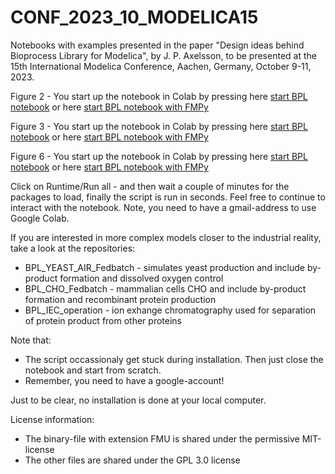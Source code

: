 # CONF_2023_10_MODELICA15
Notebooks with examples presented in the paper "Design ideas behind Bioprocess Library for Modelica", by J. P. Axelsson,
to be presented at the 15th International Modelica Conference, Aachen, Germany, October 9-11, 2023.

Figure 2 - You start up the notebook in Colab by pressing here
[start BPL notebook](https://colab.research.google.com/github/janpeter19/CONF_2023_10_MODELICA15/blob/main/BPL_TEST2_Fedbatch_colab.ipynb)
or here
[start BPL notebook with FMPy](https://colab.research.google.com/github/janpeter19/CONF_2023_10_MODELICA15/blob/main/BPL_TEST2_Fedbatch_fmpy_colab.ipynb)

Figure 3 - You start up the notebook in Colab by pressing here
[start BPL notebook](https://colab.research.google.com/github/janpeter19/CONF_2023_10_MODELICA15/blob/main/BPL_YEAST_COB_Batch_colab.ipynb)
or here
[start BPL notebook with FMPy](https://colab.research.google.com/github/janpeter19/CONF_2023_10_MODELICA15/blob/main/BPL_YEAST_COB_Batch_fmpy_colab.ipynb)

Figure 6 - You start up the notebook in Colab by pressing here
[start BPL notebook](https://colab.research.google.com/github/janpeter19/CONF_2023_10_MODELICA15/blob/main/BPL_TEST2_PID_Fedbatch_reg6_colab.ipynb)
or here
[start BPL notebook with FMPy](https://colab.research.google.com/github/janpeter19/CONF_2023_10_MODELICA15/blob/main/BPL_TEST2_PID_Fedbatch_reg6_fmpy_colab.ipynb)

Click on Runtime/Run all - and then wait a couple of minutes for the packages to load, finally the script is run in seconds.
Feel free to continue to interact with the notebook. Note, you need to have a gmail-address to use Google Colab.

If you are interested in more complex models closer to the industrial reality, take a look at the repositories:

- BPL\_YEAST\_AIR\_Fedbatch - simulates yeast production and include by-product formation and dissolved oxygen control
- BPL\_CHO\_Fedbatch - mammalian cells CHO and include by-product formation and recombinant protein production
- BPL\_IEC_operation  - ion exhange chromatography used for separation of protein product from other proteins 

Note that:
* The script occassionaly get stuck during installation. Then just close the notebook and start from scratch.
* Remember, you need to have a google-account!

Just to be clear, no installation is done at your local computer.

License information:
* The binary-file with extension FMU is shared under the permissive MIT-license
* The other files are shared under the GPL 3.0 license
